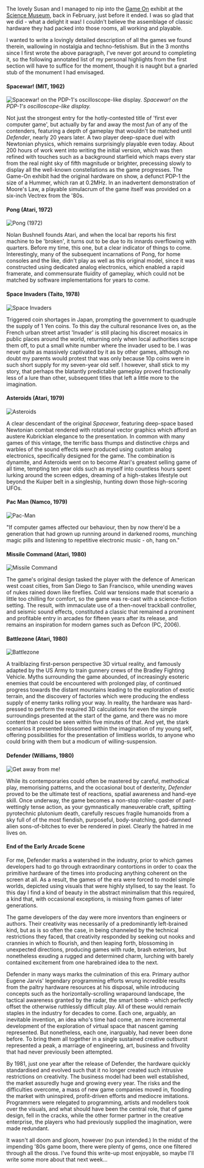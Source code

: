 <!--
.. title: Game On: Origins
.. slug: game-on
.. date: 2007-05-28 12:03:47-05:00
.. tags: geek,journal,games,exhibits,arcade
.. link: 
.. description: 
.. type: text
-->


The lovely Susan and I managed to nip into the
[Game On](http://www.sciencemuseum.org.uk/exhibitions/gameon/)
exhibit at the
[Science Museum](http://www.sciencemuseum.org.uk/),
back in February,
just before it ended. I was so glad that we did - what a delight it was!
I couldn't believe the assemblage of classic hardware they had packed
into those rooms, all working and playable.

I wanted to write a lovingly detailed description of all the games we
found therein, wallowing in nostalgia and techno-fetishism. But in the 3
months since I first wrote the above paragraph, I've never got around to
completing it, so the following annotated list of my personal highlights
from the first section will have to suffice for the moment, though it is
naught but a gnarled stub of the monument I had envisaged.

#### Spacewar! (MIT, 1962)

![Spacewar! on the PDP-1's oscilloscope-like display.](/files/2007/05/sw.jpg)
*Spacewar! on the PDP-1's oscilloscope-like display.*

Not just the strongest entry for the hotly-contested title of 'first
ever computer game', but actually by far and away the most *fun* of any
of the contenders, featuring a depth of gameplay that wouldn't be
matched until *Defender*, nearly 20 years later. A two player deep-space
duel with Newtonian physics, which remains surprisingly playable even
today. About 200 hours of work went into writing the initial version,
which was then refined with touches such as a background starfield which
maps every star from the real night sky of fifth magnitude or brighter,
precessing slowly to display all the well-known constellations as the
game progresses. The Game-On exhibit had the original hardware on show,
a defunct PDP-1 the size of a Hummer, which ran at 0.2MHz. In an
inadvertent demonstration of Moore's Law, a playable simulacrum of the
game itself was provided on a six-inch Vectrex from the '80s.

#### Pong (Atari, 1972)

![Pong (1972)](/files/2007/05/pong-01.png)

Nolan Bushnell founds Atari, and when the local bar reports his first machine
to be 'broken', it turns out to be due to its innards overflowing with
quarters. Before my time, this one, but a clear indicator of things to
come. Interestingly, many of the subsequent incarnations of Pong, for
home consoles and the like, didn't play as well as this original model,
since it was constructed using dedicated analog electronics, which
enabled a rapid framerate, and commensurate fluidity of gameplay, which
could not be matched by software implementations for years to come.

#### Space Invaders (Taito, 1978)

![Space Invaders](/files/2007/05/wspace_invaders.png)

Triggered coin shortages in Japan, prompting the government to quadruple the
supply of 1 Yen coins. To this day the cultural resonance lives on, as
the French urban street artist 'Invader' is still placing his discreet
mosaics in public places around the world, returning only when local
authorities scrape them off, to put a small white number where the
invader used to be. I was never quite as massively captivated by it as
by other games, although no doubt my parents would protest that was only
because 10p coins were in such short supply for my seven-year old self.
I however, shall stick to my story, that perhaps the blatantly
predictable gameplay proved fractionally less of a lure than other,
subsequent titles that left a little more to the imagination.

#### Asteroids (Atari, 1979)

![Asteroids](/files/2007/05/asteroids.png)

A clear descendant of the original *Spacewar*, featuring deep-space based
Newtonian combat rendered with rotational vector graphics which afford
an austere Kubrickian elegance to the presentation. In common with many
games of this vintage, the terrific bass thumps and distinctive chirps
and warbles of the sound effects were produced using custom analog
electronics, specifically designed for the game. The combination is
dynamite, and Asteroids went on to become Atari's greatest selling game
of all time, tempting ten year olds such as myself into countless hours
spent lurking around the screen edges, dreaming of a high-stakes
lifestyle out beyond the Kuiper belt in a singleship, hunting down those
high-scoring UFOs.

#### Pac Man (Namco, 1979)

![Pac-Man](/files/2007/05/pac.gif)

"If computer games affected our behaviour, then by now there'd be a
generation that had grown up running around in darkened rooms, munching
magic pills and listening to repetitive electronic music - oh, hang on."

#### Missile Command (Atari, 1980)

![Missile Command](/files/2007/05/missile_a.png)

The game's original design tasked the player with the defence of American
west coast cities, from San Diego to San Francisco, while unending waves
of nukes rained down like fireflies. Cold war tensions made that
scenario a little too chilling for comfort, so the game was re-cast with
a science-fiction setting. The result, with immaculate use of a
then-novel trackball controller, and seismic sound effects, constituted
a classic that remained a prominent and profitable entry in arcades for
fifteen years after its release, and remains an inspiration for modern
games such as Defcon (PC, 2006).

#### Battlezone (Atari, 1980)

![Battlezone](/files/2007/05/800px-arcade-atari-battlezone1.png)

A trailblazing first-person perspective 3D virtual reality, and famously
adapted by the US Army to train gunnery crews of the Bradley Fighting
Vehicle. Myths surrounding the game abounded, of increasingly esoteric
enemies that could be encountered with prolonged play, of continued
progress towards the distant mountains leading to the exploration of
exotic terrain, and the discovery of factories which were producing the
endless supply of enemy tanks rolling your way. In reality, the hardware
was hard-pressed to perform the required 3D calculations for even the
simple surroundings presented at the start of the game, and there was no
more content than could be seen within five minutes of that. And yet,
the stark scenarios it presented blossomed within the imagination of my
young self, offering possibilities for the presentation of limitless
worlds, to anyone who could bring with them but a modicum of
willing-suspension.

#### Defender (Williams, 1980)

![Get away from me!](/files/2007/05/defender1.gif "Get away from me!")

While its contemporaries could often be mastered by careful, methodical
play, memorising patterns, and the occasional bout of dexterity,
*Defender* proved to be the ultimate test of reactions, spatial
awareness and hand-eye skill. Once underway, the game becomes a non-stop
roller-coaster of pant-wettingly tense action, as your gymnastically
maneuverable craft, spitting pyrotechnic plutonium death, carefully
rescues fragile humanoids from a sky full of of the most fiendish,
purposeful, body-snatching, god-damned alien sons-of-bitches to ever be
rendered in pixel. Clearly the hatred in me lives on.

#### End of the Early Arcade Scene

For me, Defender marks a watershed in the industry, prior to which games
developers had to go through extraordinary contortions in order to coax
the primitive hardware of the times into producing anything coherent on
the screen at all. As a result, the games of the era were forced to
model simple worlds, depicted using visuals that were highly stylised,
to say the least. To this day I find a kind of beauty in the abstract
minimalism that this required, a kind that, with occasional exceptions,
is missing from games of later generations.

The game developers of the day were more inventors than engineers or
authors. Their creativity was necessarily of a predominantly
left-brained kind, but as is so often the case, in being channeled by
the technical restrictions they faced, that creativity responded by
seeking out nooks and crannies in which to flourish, and then leaping
forth, blossoming in unexpected directions, producing games with rude,
brash exteriors, but nonetheless exuding a rugged and determined charm,
lurching with barely contained excitement from one harebrained idea to
the next.

Defender in many ways marks the culmination of this era. Primary author
Eugene Jarvis' legendary programming efforts wrung incredible results
from the paltry hardware resources at his disposal, while introducing
concepts such as the horizontally-scrolling wraparound landscape, the
tactical awareness granted by the radar, the smart bomb - which
perfectly offset the otherwise ruthlessly difficult play. All of these
would remain staples in the industry for decades to come. Each one,
arguably, an inevitable invention, an idea who's time had come, an mere
incremental development of the exploration of virtual space that nascent
gaming represented. But nonetheless, each one, inarguably, had never
been done before. To bring them all together in a single sustained
creative outburst represented a peak, a marriage of engineering, art,
business and frivolity that had never previously been attempted.

By 1981, just one year after the release of Defender, the hardware
quickly standardised and evolved such that it no longer created such
intrusive restrictions on creativity. The business model had been well
established, the market assuredly huge and growing every year. The risks
and the difficulties overcome, a mass of new game companies moved in,
flooding the market with uninspired, profit-driven efforts and mediocre
imitations. Programmers were relegated to programming, artists and
modellers took over the visuals, and what should have been the central
role, that of game design, fell in the cracks, while the other former
partner in the creative enterprise, the players who had previously
supplied the imagination, were made redundant.

It wasn't all doom and gloom, however (no pun intended.) In the midst of
the impending '80s game boom, there were plenty of gems, once one
filtered through all the dross. I've found this write-up most enjoyable,
so maybe I'll write some more about that next week...
